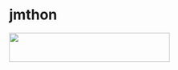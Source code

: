 # jmthon

<p align="left"><a href="https://heroku.com/deploy?template=https://github.com/qqaazz00/roz"> <img src="https://img.shields.io/badge/Deploy%20To%20Heroku-purple?style=for-the-badge&logo=heroku" width="320" height="58.45"/></a></p>

